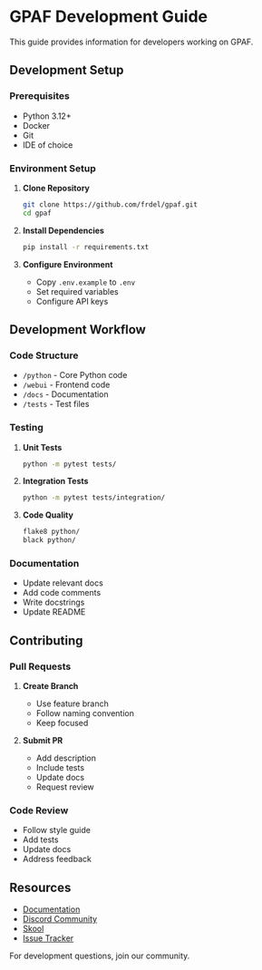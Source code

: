 # GPAF Development Guide

This guide provides information for developers working on GPAF.

## Development Setup

### Prerequisites

- Python 3.12+
- Docker
- Git
- IDE of choice

### Environment Setup

1. **Clone Repository**
   ```bash
   git clone https://github.com/frdel/gpaf.git
   cd gpaf
   ```

2. **Install Dependencies**
   ```bash
   pip install -r requirements.txt
   ```

3. **Configure Environment**
   - Copy `.env.example` to `.env`
   - Set required variables
   - Configure API keys

## Development Workflow

### Code Structure

- `/python` - Core Python code
- `/webui` - Frontend code
- `/docs` - Documentation
- `/tests` - Test files

### Testing

1. **Unit Tests**
   ```bash
   python -m pytest tests/
   ```

2. **Integration Tests**
   ```bash
   python -m pytest tests/integration/
   ```

3. **Code Quality**
   ```bash
   flake8 python/
   black python/
   ```

### Documentation

- Update relevant docs
- Add code comments
- Write docstrings
- Update README

## Contributing

### Pull Requests

1. **Create Branch**
   - Use feature branch
   - Follow naming convention
   - Keep focused

2. **Submit PR**
   - Add description
   - Include tests
   - Update docs
   - Request review

### Code Review

- Follow style guide
- Add tests
- Update docs
- Address feedback

## Resources

- [Documentation](https://github.com/frdel/gpaf/docs)
- [Discord Community](https://discord.gg/Z2tun2N3)
- [Skool](https://www.skool.com/gpaf)
- [Issue Tracker](https://github.com/frdel/gpaf/issues)

For development questions, join our community. 